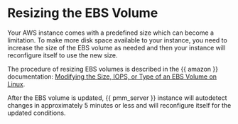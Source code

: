 # Resizing the EBS Volume

Your AWS instance comes with a predefined size which can become a limitation. To
make more disk space available to your instance, you need to increase the size
of the EBS volume as needed and then your instance will reconfigure itself to
use the new size.

The procedure of resizing EBS volumes is described in the {{ amazon }}
documentation: [Modifying the Size, IOPS, or Type of an EBS Volume on Linux](https://docs.aws.amazon.com/AWSEC2/latest/UserGuide/ebs-modify-volume.html).

After the EBS volume is updated, {{ pmm_server }} instance will autodetect changes
in approximately 5 minutes or less and will reconfigure itself for the updated
conditions.
